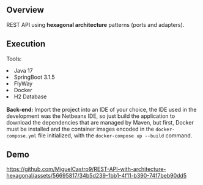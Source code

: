 ## Overview

REST API using <strong>hexagonal architecture</strong> patterns (ports and adapters).

## Execution

Tools:
<li> Java 17 </li>
<li> SpringBoot 3.1.5 </li>
<li> FlyWay </li>
<li> Docker </li>
<li> H2 Database </li>
<br>
<strong>Back-end: </strong>
Import the project into an IDE of your choice, the IDE used in the development was the Netbeans IDE, 
so just build the application to download the dependencies that are managed by Maven, but first, 
Docker must be installed and the container images encoded in the <code>docker-compose.yml</code> file initialized, with the <code>docker-compose up --build</code> command.

## Demo

https://github.com/MiguelCastro9/REST-API-with-architecture-hexagonal/assets/56695817/34b5d239-1bb1-4f11-b390-74f7beb90dd5



